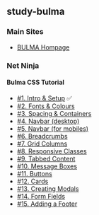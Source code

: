 ## study-bulma
### Main Sites
- [BULMA Hompage](https://bulma.io/)

### Net Ninja
#### Bulma CSS Tutorial
- [#1. Intro & Setup](https://www.youtube.com/watch?v=SCSAExGFK1E&list=PL4cUxeGkcC9iXItWKbaQxcyDT1u6E7a8a) ✅
- [#2. Fonts & Colours](https://www.youtube.com/watch?v=j9ijz7u_M_o&list=PL4cUxeGkcC9iXItWKbaQxcyDT1u6E7a8a&index=2)
- [#3. Spacing & Containers]()
- [#4. Navbar (desktop)]()
- [#5. Navbar (for mobiles)]()
- [#6. Breadcrumbs]()
- [#7. Grid Columns]()
- [#8. Responsive Classes]()
- [#9. Tabbed Content]()
- [#10. Message Boxes]()
- [#11. Buttons]()
- [#12. Cards]()
- [#13. Creating Modals]()
- [#14. Form Fields]()
- [#15. Adding a Footer]()